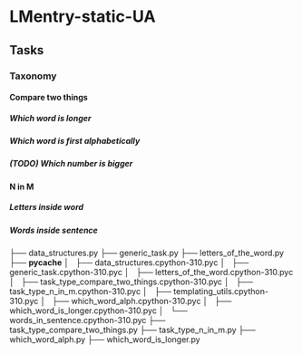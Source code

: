 # LMentry-static-UA
## Tasks
### Taxonomy
#### Compare two things
##### Which word is longer
##### Which word is first alphabetically
##### (TODO) Which number is bigger
#### N in M
##### Letters inside word
##### Words inside sentence


├── data_structures.py
├── generic_task.py
├── letters_of_the_word.py
├── __pycache__
│   ├── data_structures.cpython-310.pyc
│   ├── generic_task.cpython-310.pyc
│   ├── letters_of_the_word.cpython-310.pyc
│   ├── task_type_compare_two_things.cpython-310.pyc
│   ├── task_type_n_in_m.cpython-310.pyc
│   ├── templating_utils.cpython-310.pyc
│   ├── which_word_alph.cpython-310.pyc
│   ├── which_word_is_longer.cpython-310.pyc
│   └── words_in_sentence.cpython-310.pyc
├── task_type_compare_two_things.py
├── task_type_n_in_m.py
├── which_word_alph.py
├── which_word_is_longer.py

